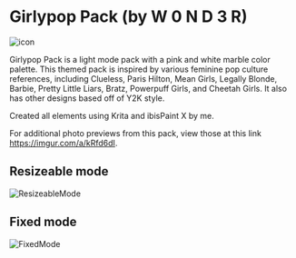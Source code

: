 # Girlypop Pack (by W 0 N D 3 R)

![icon](https://i.imgur.com/RtdRVx7.png)

Girlypop Pack is a light mode pack with a pink and white marble color palette. This themed pack is inspired by various feminine pop culture references, including Clueless, Paris Hilton, Mean Girls, Legally Blonde, Barbie, Pretty Little Liars, Bratz, Powerpuff Girls, and Cheetah Girls. It also has other designs based off of Y2K style. 

Created all elements using Krita and ibisPaint X by me.

For additional photo previews from this pack, view those at this link https://imgur.com/a/kRfd6dI.

## Resizeable mode
![ResizeableMode](https://i.imgur.com/vtmuqtb.png)

## Fixed mode
![FixedMode](https://i.imgur.com/SO3ev31.png)